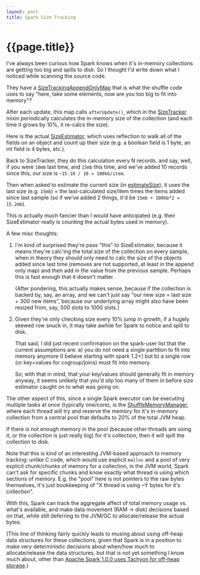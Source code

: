 ```yaml
---
layout: post
title: Spark Size Tracking
---
```


{{page.title}}
==============

I've always been curious how Spark knows when it's in-memory collections are getting too big and spills to disk. So I thought I'd write down what I noticed while scanning the source code.

They have a [SizeTrackingAppendOnlyMap](https://github.com/apache/spark/blob/master/core/src/main/scala/org/apache/spark/util/collection/SizeTrackingAppendOnlyMap.scala) that is what the shuffle code uses to say "here, take some elements, now are you too big to fit into memory"?

After each update, this map calls `afterUpdate()`, which in the [SizeTracker](https://github.com/apache/spark/blob/master/core/src/main/scala/org/apache/spark/util/collection/SizeTracker.scala#L67) mixin periodically calculates the in-memory size of the collection (and each time it grows by 10%, it re-calcs the size).

Here is the actual [SizeEstimator](https://github.com/apache/spark/blob/master/core/src/main/scala/org/apache/spark/util/SizeEstimator.scala#L166), which uses reflection to walk all of the fields on an object and count up their size (e.g. a boolean field is 1 byte, an int field is 4 bytes, etc.).

Back to SizeTracker, they do this calculation every N records, and say, well, if you were `10mb` last time, and `15mb` this time, and we've added 10 records since this, our size is `~15-10 / 10 = 100kb/item`.

Then when asked to estimate the current size (in [estimateSize](https://github.com/apache/spark/blob/master/core/src/main/scala/org/apache/spark/util/collection/SizeTracker.scala#L96)), it uses the last size (e.g. `15mb`) + the last-calculated size/item times the items added since last sample (so if we've added 2 things, it'd be `15mb + 100kb*2 = 15.2mb`).

This is actually much fancier than I would have anticipated (e.g. their SizeEstimator really is counting the actual bytes used in memory).

A few misc thoughts:

1. I'm kind of surprised they're pass "this" to SizeEstimator, because it means they're calc'ing the total size of the collection on every sample, when in theory they should only need to calc the size of the objects added since last time (removes are not supported, at least in the append only map) and then add in the value from the previous sample. Perhaps this is fast enough that it doesn't matter.

   (After pondering, this actually makes sense, because if the collection is backed by, say, an array, and we can't just say "our new size = last size + 300 new items", because our underlying array might also have been resized from, say, 500 slots to 1000 slots.)

2. Given they're only checking size every 10% jump in growth, if a hugely skewed row snuck in, it may take awhile for Spark to notice and spill to disk.

   That said, I did just recent confirmation on the spark-user list that the current assumptions are: a) you do not need a single partition to fit into memory anymore (I believe starting with spark 1.2+) but b) a single row (or key+values for cogroup/joins) must fit into memory.

   So, with that in mind, that your key/values should generally fit in memory anyway, it seems unlikely that you'd slip too many of them in before size estimator caught on to what was going on.

The other aspect of this, since a single Spark executor can be executing multiple tasks at once (typically one/core), is the [ShuffleMemoryManager](https://github.com/apache/spark/blob/master/core/src/main/scala/org/apache/spark/shuffle/ShuffleMemoryManager.scala#L50), where each thread will try and reserve the memory for it's in-memory collection from a central pool that defaults to 20% of the total JVM heap.

If there is not enough memory in the pool (because other threads are using it, or the collection is just really big) for it's collection, then it will spill the collection to disk.

Note that this is kind of an interesting JVM-based approach to memory tracking: unlike C code, which would use explicit `malloc` and a pool of very explicit chunk/chunks of memory for a collection, in the JVM world, Spark can't ask for specific chunks and know exactly what thread is using which sections of memory. E.g. the "pool" here is not pointers to the raw bytes themselves, it's just bookkeeping of "X thread is using ~Y bytes for it's collection".

With this, Spark can track the aggregate affect of total memory usage vs. what's available, and make data movement (RAM -> disk) decisions based on that, while still deferring to the JVM/GC to allocate/release the actual bytes.

(This line of thinking fairly quickly leads to musing about using off-heap data structures for these collections, given that Spark is in a position to make very deterministic decisions about when/how much to allocate/release the data structures, but that is not yet something I know much about, other than [Apache Spark 1.0.0 uses Tachyon for off-heap storage](https://github.com/amplab/tachyon/releases).)
